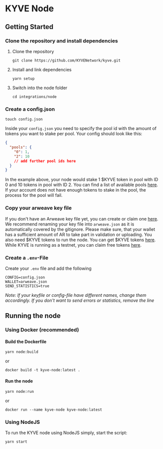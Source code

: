 # KYVE Node

## Getting Started

### Clone the repository and install dependencies

1.  Clone the repository

    ```
    git clone https://github.com/KYVENetwork/kyve.git
    ```

2.  Install and link dependencies

    ```
    yarn setup
    ```

3.  Switch into the node folder
    ```
    cd integrations/node
    ```

### Create a config.json

```
touch config.json
```

Inside your `config.json` you need to specify the pool id with the amount of tokens you want to stake per pool.
Your config should look like this:

```json
{
  "pools": {
    "0": 1,
    "2": 10
    // add further pool ids here
  }
}
```

In the example above, your node would stake 1 $KYVE token in pool with ID 0 and 10 tokens in pool with ID 2.
You can find a list of available pools [here](https://kyve.network/gov/pools). If your account does not have enough tokens to stake in the pool,
the process for the pool will fail.

### Copy your arweave key file

If you don't have an Arweave key file yet, you can create or claim one [here](https://arweave.org).
We recommend renaming your key file into `arweave.json` as it is automatically covered
by the gitignore. Please make sure, that your wallet has a sufficient amount of AR to take part in validation or uploading.
You also need $KYVE tokens to run the node. You can get $KYVE tokens [here](https://kyve.network/gov/tokens).
While KYVE is running as a testnet, you can claim free tokens [here](https://kyve.network/gov/tokens).

### Create a `.env`-File

Create your `.env` file and add the following

```
CONFIG=config.json
WALLET=arweave.json
SEND_STATISTICS=true
```

_Note: If your keyfile or config-file have different names, change them
accordingly. If you don't want to send errors or statistics, remove the line_

## Running the node

### Using Docker (recommended)

#### Build the Dockerfile

```
yarn node:build
```

or

```
docker build -t kyve-node:latest .
```

#### Run the node

```
yarn node:run
```

or

```
docker run --name kyve-node kyve-node:latest
```

### Using NodeJS

To run the KYVE node using NodeJS simply,
start the script:

```
yarn start
```
